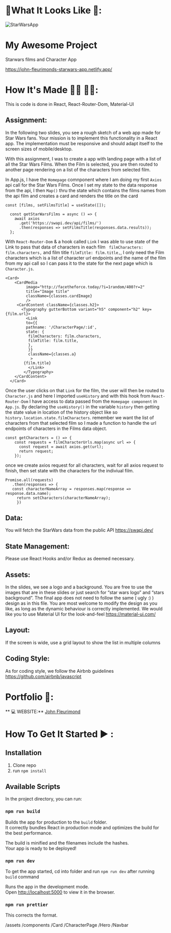 # :checkered_flag:What It Looks Like :checkered_flag:: 
![StarWarsApp](StarWar.png)
# My Awesome Project
Starwars films and Character App


https://john-fleurimonds-starwars-app.netlify.app/

# How It's Made :nut_and_bolt:🔨 :hammer::wrench::
This is code is done in React, React-Router-Dom, Material-UI

## Assignment:
 In the following two slides, you see a rough sketch of a web app made for Star Wars fans. Your mission is to implement this functionality in a React app. The implementation must be responsive and should adapt itself to the screen sizes of mobile/desktop. 

With this assignment, I was to create a app with landing page with a list of all the Star Wars Films. When the Film is selected, you are then routed to another page rendering on a list of the characters from selected film. 

In App.js, I have the `Homepage` comnponent where I am doing my first `Axios` api call for the Star Wars Films. Once I set my state to the data response from the api, I then `Map()` thru the state which contains the films names from the api film and creates a card and renders the title on the card
 
```
const [films, setFilmsTitle] = useState([]);

  const getStarWarsFilms = async () => {
    await axios
      .get('https://swapi.dev/api/films/')
      .then(responses => setFilmsTitle(responses.data.results));
  };
  ```



 With `React-Router-Dom` & a hook called `Link` I was able to use state of the Link to pass that data of characters in each film ` filmCharacters: film.characters,`  and film title `filmTitle: film.title,`, I only need the Film characters which is a list of character url endpoints and the name of the film from my api call so I can pass it to the state for the next page which is `Character.js`.

```
<Card>
    <CardMedia
         image="http://facetheforce.today/?i=1random/400?r=2"
         title="Image title"
         className={classes.cardImage}
         />
     <CardContent className={classes.h2}>
       <Typography gutterBottom variant="h5" component="h2" key={film.url}>
         <Link
         to={{
         pathname: '/CharacterPage/:id',
         state: {
          filmCharacters: film.characters,
          filmTitle: film.title,
          },
          }}
          className={classes.a}
           >
        {film.title}
          </Link>
        </Typography>
    </CardContent>
  </Card>
```

  Once the user clicks on that `Link` for the film, the user will then be routed to `Character.js` and here I imported `useHistory` and with this hook from `React-Router-Dom` I have access to data passed from the `Homepage component` in `App.js`. By declaring the `useHistory()` in the variable `history` then getting the state value in location of the history object like so `history.location.state.filmCharacters`. remember we want the list of characters from that selected film so I made a function to handle the url endpoints of characters in the Films data object.

```
const getCharacters = () => {
    const requests = filmCharacterUrls.map(async url => {
      const request = await axios.get(url);
      return request;
    });
 ```

 once we create axios request for all characters, wait for all axios request to finish, then set state with the characters for the indiviual film.


 ```
 Promise.all(requests)
    .then(responses => {
    const characterNameArray = responses.map(response => response.data.name);
      return setCharacters(characterNameArray);
      })
  ```

## Data:
 You will fetch the StarWars data from the public API https://swapi.dev/

## State Management: 
Please use React Hooks and/or Redux as deemed necessary.

## Assets: 
In the slides, we see a logo and a background. You are free to use the images that are in these slides or just search for “star wars logo” and “stars background”. The final app does not need to follow the same ( ugly :) ) design as in this file. You are most welcome to modify the design as you like, as long as the dynamic behaviour is correctly implemented.  We would like you to use Material UI for the look-and-feel https://material-ui.com/ 

## Layout: 
If the screen is wide, use a grid layout to show the list in multiple columns 

## Coding Style:
As for coding style, we follow the Airbnb guidelines  https://github.com/airbnb/javascript
# Portfolio :open_file_folder::

** :computer:   WEBSITE:** [John Fleurimond](http://johnfleurimond.com)

# How To Get It Started :arrow_forward: :

## Installation

1. Clone repo
2. run `npm install`

## Available Scripts

In the project directory, you can run:

### `npm run build`

Builds the app for production to the `build` folder.<br>
It correctly bundles React in production mode and optimizes the build for the best performance.

The build is minified and the filenames include the hashes.<br>
Your app is ready to be deployed!

### `npm run dev`

To get the app started, cd into folder and run `npm run dev` after running `build` command


Runs the app in the development mode.<br>
Open [http://localhost:5000](http://localhost:5000) to view it in the browser.


### `npm run prettier`
This corrects the format.


/assets
  /components
    /Card
    /CharacterPage
    /Hero
    /Navbar
